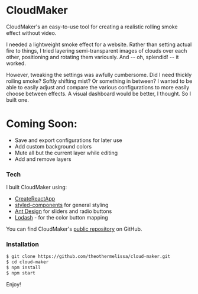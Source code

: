# CloudMaker

CloudMaker's an easy-to-use tool for creating a realistic rolling smoke effect without video.

I needed a lightweight smoke effect for a website. Rather than setting actual fire to things, I tried layering semi-transparent images of clouds over each other, positioning and rotating them variously. And -- oh, splendid! -- it worked.

However, tweaking the settings was awfully cumbersome. Did I need thickly roiling smoke? Softly shifting mist? Or something in between? I wanted to be able to easily adjust and compare the various configurations to more easily choose between effects. A visual dashboard would be better, I thought. So I built one.

# Coming Soon:
  - Save and export configurations for later use
  - Add custom background colors
  - Mute all but the current layer while editing
  - Add and remove layers

### Tech

I built CloudMaker using:

* [CreateReactApp](https://github.com/facebook/create-react-app)
* [styled-components](https://www.styled-components.com/) for general styling
* [Ant Design](https://ant.design/) for sliders and radio buttons
* [Lodash](https://lodash.com/) - for the color button mapping

You can find CloudMaker's [public repository](https://github.com/theothermelissa/cloud-maker) on GitHub.

### Installation

```sh
$ git clone https://github.com/theothermelissa/cloud-maker.git
$ cd cloud-maker
$ npm install
$ npm start
```

Enjoy!
